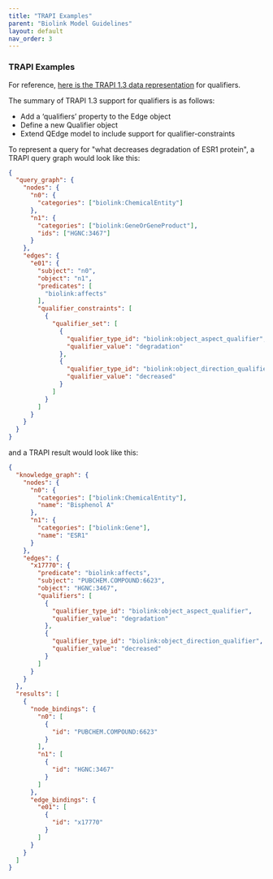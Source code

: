 ```yaml
---
title: "TRAPI Examples"
parent: "Biolink Model Guidelines"
layout: default
nav_order: 3
---
```


### TRAPI Examples

For reference, [here is the TRAPI 1.3 data representation](https://github.com/NCATSTranslator/ReasonerAPI/blob/b43cc5d95a9ae3678401092d1ddb97a5b0b82aae/TranslatorReasonerAPI.yaml#L852) for qualifiers.

The summary of TRAPI 1.3 support for qualifiers is as follows:

* Add a ‘qualifiers’ property to the Edge object
* Define a new Qualifier object 
* Extend QEdge model to include support for qualifier-constraints

To represent a query for "what decreases degradation of ESR1 protein", a TRAPI query graph would look like this:
```json
{
  "query_graph": {
    "nodes": {
      "n0": {
        "categories": ["biolink:ChemicalEntity"]
      },
      "n1": {
        "categories": ["biolink:GeneOrGeneProduct"],
        "ids": ["HGNC:3467"]
      }
    },
    "edges": {
      "e01": {
        "subject": "n0",
        "object": "n1",
        "predicates": [
          "biolink:affects"
        ],
        "qualifier_constraints": [
          {
            "qualifier_set": [
              {
                "qualifier_type_id": "biolink:object_aspect_qualifier",
                "qualifier_value": "degradation"
              },
              {
                "qualifier_type_id": "biolink:object_direction_qualifier",
                "qualifier_value": "decreased"
              }
            ]
          }
        ]
      }
    }
  }
}
```

and a TRAPI result would look like this:

```json
{
  "knowledge_graph": {
    "nodes": {
      "n0": {
        "categories": ["biolink:ChemicalEntity"],
        "name": "Bisphenol A"
      },
      "n1": {
        "categories": ["biolink:Gene"],
        "name": "ESR1"
      }
    },
    "edges": {
      "x17770": {
        "predicate": "biolink:affects",
        "subject": "PUBCHEM.COMPOUND:6623",
        "object": "HGNC:3467",
        "qualifiers": [
          {
            "qualifier_type_id": "biolink:object_aspect_qualifier",
            "qualifier_value": "degradation"
          },
          {
            "qualifier_type_id": "biolink:object_direction_qualifier",
            "qualifier_value": "decreased"
          }
        ]
      }
    }
  },
  "results": [
    {
      "node_bindings": {
        "n0": [
          {
            "id": "PUBCHEM.COMPOUND:6623"
          }
        ],
        "n1": [
          {
            "id": "HGNC:3467"
          }
        ]
      },
      "edge_bindings": {
        "e01": [
          {
            "id": "x17770"
          }
        ]
      }
    }
  ]
}
```
